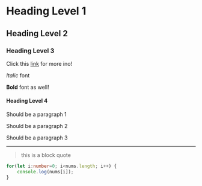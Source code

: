 # Heading Level 1

## Heading Level 2

### Heading Level 3

Click this [link]("https://www.google.ca") for more ino!

*Italic* font

**Bold** font as well!

#### Heading Level 4

Should be a paragraph 1

Should be a paragraph 2

Should be a paragraph 3

---

> this is a block quote

```typescript
for(let i:number=0; i<nums.length; i++) {
    console.log(nums[i]);
}
```